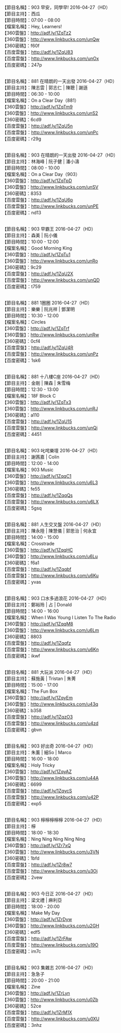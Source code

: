 <br>【節目名稱】：903 早安，同學早! 2016-04-27（HD）
<br>【節目主持】：西瓜
<br>【節目時間】：07:00 - 08:00
<br>【檔案名稱】：Hey, Learners!
<br>【360雲盤】：http://adf.ly/1ZqTz2
<br>【360雲盤】：http://www.linkbucks.com/unQw
<br>【360密碼】：f60f
<br>【百度雲盤】：http://adf.ly/1ZqU83
<br>【百度雲盤】：http://www.linkbucks.com/unOx
<br>【百度密碼】：247p

<br>【節目名稱】：881 在晴朗的一天出發 2016-04-27（HD）
<br>【節目主持】：陳志雲 | 郭志仁 | 陳聰 | 謝遜
<br>【節目時間】：06:30 - 10:00
<br>【檔案名稱】：On a Clear Day（881）
<br>【360雲盤】：http://adf.ly/1ZqTm9
<br>【360雲盤】：http://www.linkbucks.com/unS2
<br>【360密碼】：6cd9
<br>【百度雲盤】：http://adf.ly/1ZqU5n
<br>【百度雲盤】：http://www.linkbucks.com/unPc
<br>【百度密碼】：r29g

<br>【節目名稱】：903 在晴朗的一天出發 2016-04-27（HD）
<br>【節目主持】：林海峰 | 阮子健 | 潘小濤
<br>【節目時間】：08:00 - 10:00
<br>【檔案名稱】：On a Clear Day（903）
<br>【360雲盤】：http://adf.ly/1ZqTpD
<br>【360雲盤】：http://www.linkbucks.com/unSV
<br>【360密碼】：8353
<br>【百度雲盤】：http://adf.ly/1ZqU6p
<br>【百度雲盤】：http://www.linkbucks.com/unPE
<br>【百度密碼】：nd13

<br>【節目名稱】：903 早霸王 2016-04-27（HD）
<br>【節目主持】：森美 | 阮小儀
<br>【節目時間】：10:00 - 12:00
<br>【檔案名稱】：Good Morning King
<br>【360雲盤】：http://adf.ly/1ZqTu1
<br>【360雲盤】：http://www.linkbucks.com/unRo
<br>【360密碼】：9c29
<br>【百度雲盤】：http://adf.ly/1ZqU2X
<br>【百度雲盤】：http://www.linkbucks.com/unQD
<br>【百度密碼】：t759

<br>【節目名稱】：881 1圈圈 2016-04-27（HD）
<br>【節目主持】：樂樂 | 阮兆祥 | 鄧潔明
<br>【節目時間】：10:30 - 12:00
<br>【檔案名稱】：Circles
<br>【360雲盤】：http://adf.ly/1ZqTrf
<br>【360雲盤】：http://www.linkbucks.com/unRw
<br>【360密碼】：0cf4
<br>【百度雲盤】：http://adf.ly/1ZqU4R
<br>【百度雲盤】：http://www.linkbucks.com/unPz
<br>【百度密碼】：1sk6

<br>【節目名稱】：881 十八樓C座 2016-04-27（HD）
<br>【節目主持】：金剛 | 陳森 | 朱雪梅
<br>【節目時間】：12:30 - 13:00
<br>【檔案名稱】：18F Block C
<br>【360雲盤】：http://adf.ly/1ZqTx3
<br>【360雲盤】：http://www.linkbucks.com/unRJ
<br>【360密碼】：a110
<br>【百度雲盤】：http://adf.ly/1ZqU15
<br>【百度雲盤】：http://www.linkbucks.com/unQi
<br>【百度密碼】：4451

<br>【節目名稱】：903 叱咤樂壇 2016-04-27（HD）
<br>【節目主持】：謝茜嘉 | Colin
<br>【節目時間】：12:00 - 14:00
<br>【檔案名稱】：903 Music
<br>【360雲盤】：http://adf.ly/1ZqqC1
<br>【360雲盤】：http://www.linkbucks.com/u6L3
<br>【360密碼】：fe55
<br>【百度雲盤】：http://adf.ly/1ZqqQs
<br>【百度雲盤】：http://www.linkbucks.com/u6LX
<br>【百度密碼】：5gsq

<br>【節目名稱】：881 人生交叉盤 2016-04-27（HD）
<br>【節目主持】：陳永陸 | 陳慧儀 | 郭思治 | 何永宜
<br>【節目時間】：14:00 - 15:00
<br>【檔案名稱】：Crosstrade
<br>【360雲盤】：http://adf.ly/1ZqqHC
<br>【360雲盤】：http://www.linkbucks.com/u6Lu
<br>【360密碼】：f6a1
<br>【百度雲盤】：http://adf.ly/1Zqqbf
<br>【百度雲盤】：http://www.linkbucks.com/u6Ku
<br>【百度密碼】：yvas

<br>【節目名稱】：903 口水多過浪花 2016-04-27（HD）
<br>【節目主持】：鄭裕玲 | 占 | Donald
<br>【節目時間】：14:00 - 16:00
<br>【檔案名稱】：When I Was Young I Listen To The Radio
<br>【360雲盤】：http://adf.ly/1ZqqM8
<br>【360雲盤】：http://www.linkbucks.com/u6Lm
<br>【360密碼】：8803
<br>【百度雲盤】：http://adf.ly/1Zqqfz
<br>【百度雲盤】：http://www.linkbucks.com/u6Kn
<br>【百度密碼】：ikwf

<br>【節目名稱】：881 大玩派 2016-04-27（HD）
<br>【節目主持】：蘇施黃 | Tristan | 朱菁
<br>【節目時間】：15:00 - 17:00
<br>【檔案名稱】：The Fun Box
<br>【360雲盤】：http://adf.ly/1ZqyEm
<br>【360雲盤】：http://www.linkbucks.com/u43q
<br>【360密碼】：b358
<br>【百度雲盤】：http://adf.ly/1ZqzO3
<br>【百度雲盤】：http://www.linkbucks.com/u4zd
<br>【百度密碼】：gbvn

<br>【節目名稱】：903 好出奇 2016-04-27（HD）
<br>【節目主持】：朱薰 | 細So | Marco
<br>【節目時間】：16:00 - 18:00
<br>【檔案名稱】：Holy Tricky
<br>【360雲盤】：http://adf.ly/1ZqyAZ
<br>【360雲盤】：http://www.linkbucks.com/u44A
<br>【360密碼】：6699
<br>【百度雲盤】：http://adf.ly/1ZqycS
<br>【百度雲盤】：http://www.linkbucks.com/u42P
<br>【百度密碼】：exp5

<br>【節目名稱】：903 檸檸檸檸檸 2016-04-27（HD）
<br>【節目主持】：檸
<br>【節目時間】：18:00 - 18:30
<br>【檔案名稱】：Ning Ning Ning Ning Ning
<br>【360雲盤】：http://adf.ly/1Zr7xQ
<br>【360雲盤】：http://www.linkbucks.com/u3VN
<br>【360密碼】：1bfd
<br>【百度雲盤】：http://adf.ly/1Zr8w7
<br>【百度雲盤】：http://www.linkbucks.com/u3Oj
<br>【百度密碼】：2vew

<br>【節目名稱】：903 今日正 2016-04-27（HD）
<br>【節目主持】：梁文禮 | 麻利亞
<br>【節目時間】：18:00 - 20:00
<br>【檔案名稱】：Make My Day
<br>【360雲盤】：http://adf.ly/1ZrDyw
<br>【360雲盤】：http://www.linkbucks.com/u2GH
<br>【360密碼】：edf5
<br>【百度雲盤】：http://adf.ly/1ZrFAw
<br>【百度雲盤】：http://www.linkbucks.com/u19O
<br>【百度密碼】：im7c

<br>【節目名稱】：903 集雜志 2016-04-27（HD）
<br>【節目主持】：急急子
<br>【節目時間】：20:00 - 21:00
<br>【檔案名稱】：Zine
<br>【360雲盤】：http://adf.ly/1ZrLyn
<br>【360雲盤】：http://www.linkbucks.com/u0Zb
<br>【360密碼】：52ce
<br>【百度雲盤】：http://adf.ly/1ZrM1X
<br>【百度雲盤】：http://www.linkbucks.com/u0XU
<br>【百度密碼】：3nhz
